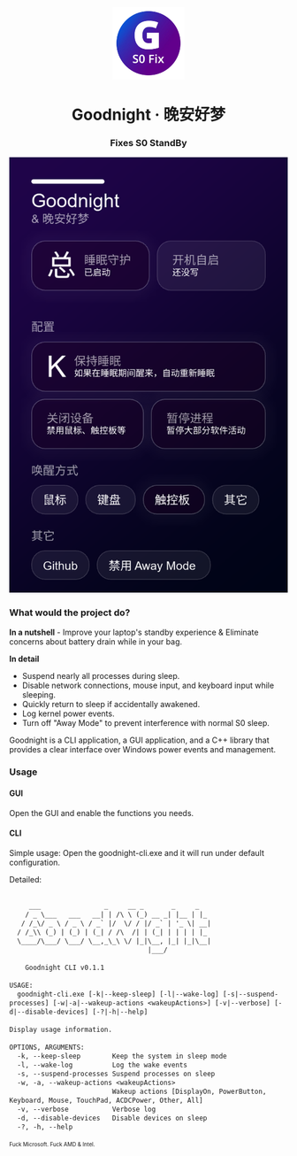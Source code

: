 <div align=center>
<img src="./icon.webp" width=130>
<h1>Goodnight · 晚安好梦</h1>
<h3>Fixes S0 StandBy</h3>
<img src="./screenshot.webp" />
</div>

### What would the project do?
**In a nutshell** - Improve your laptop's standby experience & Eliminate concerns about battery drain while in your bag.

**In detail**
 - Suspend nearly all processes during sleep.
 - Disable network connections, mouse input, and keyboard input while sleeping.
 - Quickly return to sleep if accidentally awakened.
 - Log kernel power events.
 - Turn off "Away Mode" to prevent interference with normal S0 sleep.

Goodnight is a CLI application, a GUI application, and a C++ library that provides a clear interface over Windows power events and management.

### Usage

#### GUI
Open the GUI and enable the functions you needs.

#### CLI
Simple usage: Open the goodnight-cli.exe and it will run under default configuration.

Detailed:
```text

     ___                _     __ _       _     _
    / _ \___   ___   __| | /\ \ (_) __ _| |__ | |_
   / /_\/ _ \ / _ \ / _` |/  \/ / |/ _` | '_ \| __|
  / /_\\ (_) | (_) | (_| / /\  /| | (_| | | | | |_
  \____/\___/ \___/ \__,_\_\ \/ |_|\__, |_| |_|\__|
                                   |___/

    Goodnight CLI v0.1.1

USAGE:
  goodnight-cli.exe [-k|--keep-sleep] [-l|--wake-log] [-s|--suspend-processes] [-w|-a|--wakeup-actions <wakeupActions>] [-v|--verbose] [-d|--disable-devices] [-?|-h|--help]

Display usage information.

OPTIONS, ARGUMENTS:
  -k, --keep-sleep        Keep the system in sleep mode
  -l, --wake-log          Log the wake events
  -s, --suspend-processes Suspend processes on sleep
  -w, -a, --wakeup-actions <wakeupActions>
                          Wakeup actions [DisplayOn, PowerButton, Keyboard, Mouse, TouchPad, ACDCPower, Other, All]
  -v, --verbose           Verbose log
  -d, --disable-devices   Disable devices on sleep
  -?, -h, --help
```

<sup><sub>Fuck Microsoft. Fuck AMD & Intel.</sub></sup>

